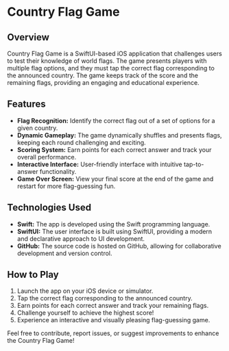 # Country Flag Game

## Overview
Country Flag Game is a SwiftUI-based iOS application that challenges users to test their knowledge of world flags. The game presents players with multiple flag options, and they must tap the correct flag corresponding to the announced country. The game keeps track of the score and the remaining flags, providing an engaging and educational experience.

## Features
- **Flag Recognition:** Identify the correct flag out of a set of options for a given country.
- **Dynamic Gameplay:** The game dynamically shuffles and presents flags, keeping each round challenging and exciting.
- **Scoring System:** Earn points for each correct answer and track your overall performance.
- **Interactive Interface:** User-friendly interface with intuitive tap-to-answer functionality.
- **Game Over Screen:** View your final score at the end of the game and restart for more flag-guessing fun.

## Technologies Used
- **Swift:** The app is developed using the Swift programming language.
- **SwiftUI:** The user interface is built using SwiftUI, providing a modern and declarative approach to UI development.
- **GitHub:** The source code is hosted on GitHub, allowing for collaborative development and version control.
  
## How to Play
1. Launch the app on your iOS device or simulator.
2. Tap the correct flag corresponding to the announced country.
3. Earn points for each correct answer and track your remaining flags.
4. Challenge yourself to achieve the highest score!
5. Experience an interactive and visually pleasing flag-guessing game.

Feel free to contribute, report issues, or suggest improvements to enhance the Country Flag Game!
